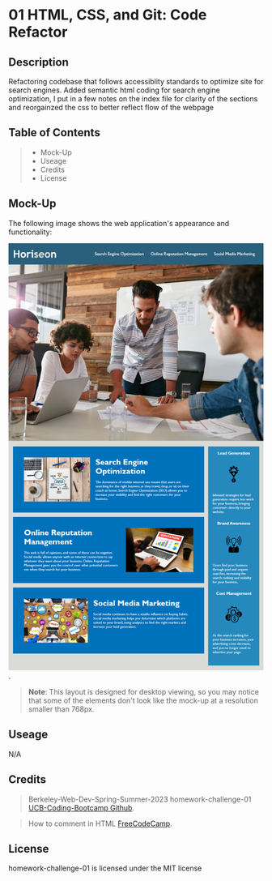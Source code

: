 # 01 HTML, CSS, and Git: Code Refactor

## Description
Refactoring codebase that follows accessiblity standards to optimize site for search engines.
Added semantic html coding for search engine optimization, I put in a few notes on the index file for clarity of the sections and reorgainzed the css to better reflect flow of the webpage 

## Table of Contents
>* Mock-Up
>* Useage
>* Credits
>* License

## Mock-Up
The following image shows the web application's appearance and functionality:

![The Horiseon webpage includes a navigation bar, a header image, and cards with text and images at the bottom of the page.](./assets/images/01-html-css-git-homework-demo.png).

> **Note**: This layout is designed for desktop viewing, so you may notice that some of the elements don't look like the mock-up at a resolution smaller than 768px.

## Useage
N/A

## Credits
>Berkeley-Web-Dev-Spring-Summer-2023 homework-challenge-01 [UCB-Coding-Bootcamp Github](https://ucb.bootcampcontent.com/UCB-Coding-Bootcamp/UCB-VIRT-FSF-PT-03-2023-U-LOLC).

>How to comment in HTML [FreeCodeCamp](https://www.freecodecamp.org/news/html-basics-for-beginners/).
## License
homework-challenge-01 is licensed under the MIT license
